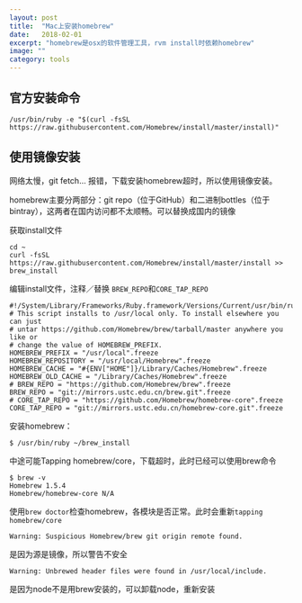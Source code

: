 ```yaml
---
layout: post
title:  "Mac上安装homebrew"
date:   2018-02-01
excerpt: "homebrew是osx的软件管理工具，rvm install时依赖homebrew"
image: ""
category: tools
---
```


## 官方安装命令
```
/usr/bin/ruby -e "$(curl -fsSL https://raw.githubusercontent.com/Homebrew/install/master/install)"
```

## 使用镜像安装
网络太慢，git fetch… 报错，下载安装homebrew超时，所以使用镜像安装。

homebrew主要分两部分：git repo（位于GitHub）和二进制bottles（位于bintray），这两者在国内访问都不太顺畅。可以替换成国内的镜像

获取install文件
```
cd ~
curl -fsSL https://raw.githubusercontent.com/Homebrew/install/master/install >> brew_install
```

编辑install文件，注释／替换 ```BREW_REPO```和```CORE_TAP_REPO```

```
#!/System/Library/Frameworks/Ruby.framework/Versions/Current/usr/bin/ruby
# This script installs to /usr/local only. To install elsewhere you can just
# untar https://github.com/Homebrew/brew/tarball/master anywhere you like or
# change the value of HOMEBREW_PREFIX.
HOMEBREW_PREFIX = "/usr/local".freeze
HOMEBREW_REPOSITORY = "/usr/local/Homebrew".freeze
HOMEBREW_CACHE = "#{ENV["HOME"]}/Library/Caches/Homebrew".freeze
HOMEBREW_OLD_CACHE = "/Library/Caches/Homebrew".freeze
# BREW_REPO = "https://github.com/Homebrew/brew".freeze
BREW_REPO = "git://mirrors.ustc.edu.cn/brew.git".freeze
# CORE_TAP_REPO = "https://github.com/Homebrew/homebrew-core".freeze
CORE_TAP_REPO = "git://mirrors.ustc.edu.cn/homebrew-core.git".freeze
```


安装homebrew：
```
$ /usr/bin/ruby ~/brew_install
```

中途可能Tapping homebrew/core，下载超时，此时已经可以使用brew命令
```
$ brew -v
Homebrew 1.5.4
Homebrew/homebrew-core N/A
```

使用```brew doctor```检查homebrew，各模块是否正常。此时会重新```tapping homebrew/core```

```
Warning: Suspicious Homebrew/brew git origin remote found.
```
是因为源是镜像，所以警告不安全

```
Warning: Unbrewed header files were found in /usr/local/include.
```
是因为node不是用brew安装的，可以卸载node，重新安装

